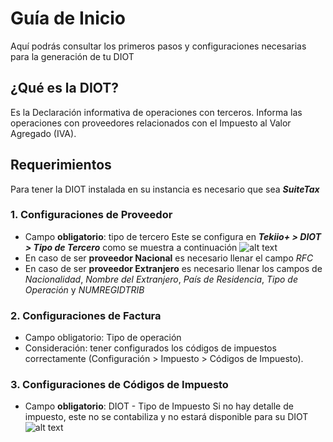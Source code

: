 # Guía de Inicio

Aquí podrás consultar los primeros pasos y configuraciones necesarias para la generación de tu DIOT

## ¿Qué es la DIOT?

Es la Declaración informativa de operaciones con terceros. Informa las operaciones con proveedores relacionados con el Impuesto al Valor Agregado (IVA).

## Requerimientos

Para tener la DIOT instalada en su instancia es necesario que sea ***SuiteTax***

### 1. Configuraciones de Proveedor

- Campo **obligatorio**: tipo de tercero
    Este se configura en ***Tekiio+ > DIOT > Tipo de Tercero*** como se muestra a continuación
    ![alt text](https://firebasestorage.googleapis.com/v0/b/tekiio-plus-soporte.appspot.com/o/DIOT%201.png?alt=media&token=6c781d16-e774-4b26-9647-987a72521ed7)
- En caso de ser **proveedor Nacional** es necesario llenar el campo *RFC*
- En caso de ser **proveedor Extranjero** es necesario llenar los campos de *Nacionalidad*, *Nombre del Extranjero*, *País de Residencia*, *Tipo de Operación* y *NUMREGIDTRIB*

### 2. Configuraciones de Factura
- Campo obligatorio: Tipo de operación
- Consideración: tener configurados los códigos de impuestos correctamente (Configuración > Impuesto > Códigos de Impuesto). 

### 3. Configuraciones de Códigos de Impuesto

- Campo **obligatorio**: DIOT - Tipo de Impuesto
    Si no hay detalle de impuesto, este no se contabiliza y no estará disponible para su DIOT
![alt text](https://firebasestorage.googleapis.com/v0/b/tekiio-plus-soporte.appspot.com/o/DIOT%202.png?alt=media&token=bb143883-176b-42fe-b883-6b02ec325c69)
